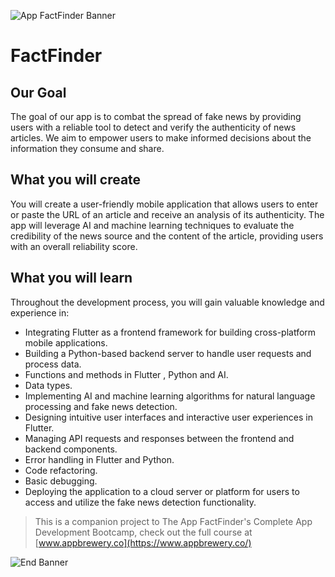 ![App FactFinder Banner](Downloads/FactFinder.png)

# FactFinder

## Our Goal

The goal of our app is to combat the spread of fake news by providing users with a reliable tool to detect and verify the authenticity of news articles. We aim to empower users to make informed decisions about the information they consume and share.


## What you will create

You will create a user-friendly mobile application that allows users to enter or paste the URL of an article and receive an analysis of its authenticity. The app will leverage AI and machine learning techniques to evaluate the credibility of the news source and the content of the article, providing users with an overall reliability score.

## What you will learn

Throughout the development process, you will gain valuable knowledge and experience in:

* Integrating Flutter as a frontend framework for building cross-platform mobile applications.
* Building a Python-based backend server to handle user requests and process data.
* Functions and methods in Flutter , Python and AI. 
* Data types.
* Implementing AI and machine learning algorithms for natural language processing and fake news detection.
* Designing intuitive user interfaces and interactive user experiences in Flutter.
* Managing API requests and responses between the frontend and backend components.
* Error handling in Flutter and Python.
* Code refactoring.
* Basic debugging.
* Deploying the application to a cloud server or platform for users to access and utilize the fake news detection functionality.


>This is a companion project to The App FactFinder's Complete App Development Bootcamp, check out the full course at [www.appbrewery.co](https://www.appbrewery.co/)

![End Banner](Documentation/readme-end-banner.png)

